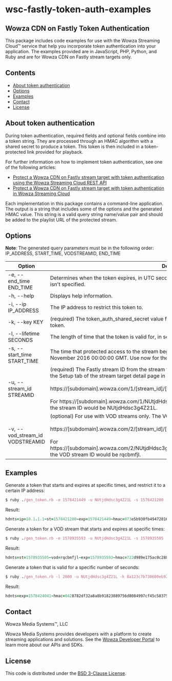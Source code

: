 # wsc-fastly-token-auth-examples

## Wowza CDN on Fastly Token Authentication

This package includes code examples for use with the Wowza Streaming Cloud&trade; service that help you incorporate token authentication into your application. The examples provided are in JavaScript, PHP, Python, and Ruby and are for Wowza CDN on Fastly stream targets only.

## Contents
- [About token authentication](#about)
- [Options](#options)
- [Examples](#examples)
- [Contact](#contact)
- [License](#license)

<a name="about"></a>

## About token authentication
During token authentication, required fields and optional fields combine
into a token string. They are processed through an HMAC algorithm with a shared secret to produce a token.  This token is then
included in a token-protected link provided for playback.

For further information on how to implement token authentication, see one of the following articles:
* [Protect a Wowza CDN on Fastly stream target with token authentication using the Wowza Streaming Cloud REST API](https://www.wowza.com/docs/protect-a-wowza-cdn-on-fastly-stream-target-with-token-authentication-using-the-wowza-streaming-cloud-rest-api)
* [Protect a Wowza CDN on Fastly stream target with token authentication in Wowza Streaming Cloud](https://www.wowza.com/docs/protect-a-wowza-cdn-on-fastly-stream-target-with-token-authentication-in-wowza-streaming-cloud)

Each implementation in this package contains a command-line application. The output is a string that includes some of the options and the generated HMAC value. This string is a valid query string name/value pair and should be added to the playlist URL of the protected stream.

## Options 
**Note**: The generated query parameters must be in the following order: IP_ADDRESS, START_TIME, VODSTREAMID, END_TIME

| Option                          | Description                                                                                                                                                                                                                                                                                          |
|---------------------------------|------------------------------------------------------------------------------------------------------------------------------------------------------------------------------------------------------------------------------------------------------------------------------------------------------|
| -e, --end_time END_TIME         | Determines when the token expires, in UTC seconds. --exp overrides --lifetime. Required if lifetime isn't specified.                                                                                                                                                                                                 |
| -h, --help                      | Displays help information.                                                                                                                                                                                                                                                                           |
| -i, --ip IP_ADDRESS             | The IP address to restrict this token to.                                                                                                                                                                                                                                                            |
| -k, --key KEY                   | (required) The token_auth_shared_secret value from Wowza Streaming Cloud required to generate the token.                                                                                                                                                                                             |
| -l, --lifetime SECONDS          | The length of time that the token is valid for, in seconds. Required if end_time isn't specified.                                                                                                                                                                                                    |
| -s, --start_time START_TIME     | The time that protected access to the stream begins, in UTC seconds. For example, 1478908800 for 12 November 2016 00:00:00 GMT. Use now for the current time.                                                                                                                                        |
| -u, --stream_id STREAMID        | (required) The Fastly stream ID from the stream target playback_url. The stream ID can also be found on the Setup tab of the stream target detail page in Wowza Streaming Cloud. Examples:<br /><br />https://[subdomain].wowza.com/1/[stream_id]/[stream_name]/hls/live/playlist.m3u8<br /><br />For https://[subdomain].wowza.com/1/NUtjdHdsc3g4Z21L/00000ETFlNKkeNpL/hls/live/playlist.m3u8, the stream ID would be NUtjdHdsc3g4Z21L. |
| -v, --vod_stream_id VODSTREAMID | (optional) For use with VOD streams only. The VOD stream ID from the playback_url. Examples:<br /><br />https://[subdomain].wowza.com/2/[stream_id]/[stream_name]/hls/[vod_stream_id]/playlist.m3u8<br /><br />For https://[subdomain].wowza.com/2/NUtjdHdsc3g4Z21L/00000ETFlNKkeNpL/hls/rqcbmfjl/playlist.m3u8, the VOD stream ID would be rqcbmfjl. |

## Examples

Generate a token that starts and expires at specific times, and restrict it to a certain IP address:

```ruby
$ ruby ./gen_token.rb -e 1578421449 -u NUtjdHdsc3g4Z21L -s 1578421200 -i 10.1.1.1 -k 8a123c7b730600eb92360640ce91a32d
```

Result:
```ruby
hdnts=ip=10.1.1.1~st=1578421200~exp=1578421449~hmac=073e5b930fb494728164cad5da037eb2e9429282f33f9f89df04241bd530f74d
```

Generate a token for a VOD stream that starts and expires at specific times:

```ruby
$ ruby ./gen_token.rb -e 1578935593 -u NUtjdHdsc3g4Z21L -s 1578935505 -k 8a123c7b730600eb92360640ce91a32d -v rqcbmfjl
```

Result:
```ruby
hdnts=st=1578935505~vod=rqcbmfjl~exp=1578935593~hmac=722d989e175ac0c288603e44d552ab5d11cb1b86077657ee867adcfded7cb0f8
```

Generate a token that is valid for a specific number of seconds:
 
```ruby
$ ruby ./gen_token.rb -l 2000 -u NUtjdHdsc3g4Z21L -k 8a123c7b730600eb92360640ce91a32d
```

Result:
```ruby
hdnts=exp=1578424041~hmac=0428782df32a8a8b91823889756d8084997cf45c58375d526dc9852808b35721
```

## Contact

Wowza Media Systems™, LLC

Wowza Media Systems provides developers with a platform to create streaming applications and solutions. See the [Wowza Developer Portal](https://www.wowza.com/resources/developers) to learn more about our APIs and SDKs.

## License

This code is distributed under the [BSD 3-Clause License](https://github.com/WowzaMediaSystems/wsc-fastly-token-auth-examples/blob/master/LICENSE.txt).
